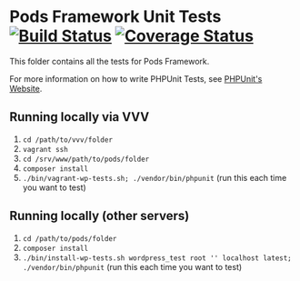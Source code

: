 # Pods Framework Unit Tests [![Build Status](https://secure.travis-ci.org/pods-framework/pods.png?branch=master)](http://travis-ci.org/pods-framework/pods) [![Coverage Status](https://coveralls.io/repos/pods-framework/pods/badge.png)](https://coveralls.io/r/pods-framework/pods) #


This folder contains all the tests for Pods Framework.

For more information on how to write PHPUnit Tests, see [PHPUnit's Website](http://www.phpunit.de/manual/3.6/en/writing-tests-for-phpunit.html).

## Running locally via VVV ##

1. `cd /path/to/vvv/folder`
1. `vagrant ssh`
1. `cd /srv/www/path/to/pods/folder`
1. `composer install`
1. `./bin/vagrant-wp-tests.sh; ./vendor/bin/phpunit` (run this each time you want to test)

## Running locally (other servers) ##

1. `cd /path/to/pods/folder`
1. `composer install`
1. `./bin/install-wp-tests.sh wordpress_test root '' localhost latest; ./vendor/bin/phpunit` (run this each time you want to test)